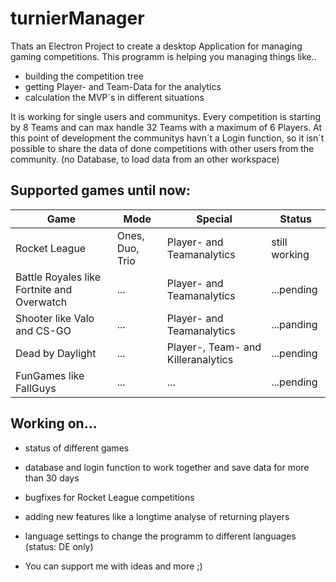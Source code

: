# turnierManager

Thats an Electron Project to create a desktop Application for managing gaming competitions.
This programm is helping you managing things like..
- building the competition tree
- getting Player- and Team-Data for the analytics
- calculation the MVP´s in different situations

It is working for single users and communitys. Every competition is starting by 8 Teams and can max handle 32 Teams with a maximum of 6 Players.
At this point of development the communitys havn´t a Login function, so it isn´t possible to share the data of done competitions with other users from the community. (no Database, to load data from an other workspace)

## Supported games until now:

|Game|Mode|Special|Status|
|---|---|---|---|
Rocket League|Ones, Duo, Trio|Player- and Teamanalytics|still working|
Battle Royales like Fortnite and Overwatch|...|Player- and Teamanalytics|...pending|
Shooter like Valo and CS-GO|...|Player- and Teamanalytics|...panding|
Dead by Daylight|...|Player-, Team- and Killeranalytics|...pending|
FunGames like FallGuys|...|...|...pending|

## Working on...

- status of different games
- database and login function to work together and save data for more than 30 days
- bugfixes for Rocket League competitions
- adding new features like a longtime analyse of returning players
- language settings to change the programm to different languages (status: DE only)

- You can support me with ideas and more ;)
